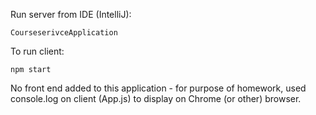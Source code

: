 Run server from IDE (IntelliJ):

    CourseserivceApplication


To run client: 

    npm start


No front end added to this application - for purpose of homework, used console.log on client (App.js) to display on Chrome (or other) browser.